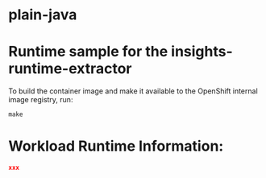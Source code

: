 # plain-java

# Runtime sample for the insights-runtime-extractor

To build the container image and make it available to the OpenShift internal image
registry, run:

```shell script
make
```

# Workload Runtime Information:


```json
xxx
```